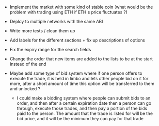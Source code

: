 -   Implement the market with some kind of stable coin (what would be the problem with trading using ETH if ETH's price fluctuates ?)
-   Deploy to multiple networks with the same ABI

-   Write more tests / clean them up
-   Add labels for the different sections + fix up descriptions of options
-   Fix the expiry range for the search fields
-   Change the order that new items are added to the lists to be at the start instead of the end

-   Maybe add some type of bid system where if one person offers to execute the trade, it is held in limbo and lets other people bid on it for more, after a short amount of time this option will be transferred to them and unlocked ?
    -   I could make a bidding system where people can submit bids to an order, and then after a certain expiration date then a person can go through, execute those trades, and then pay a portion of the bids paid to the person. The amount that the trade is listed for will be the bid price, and it will be the minimum they can pay for that trade
